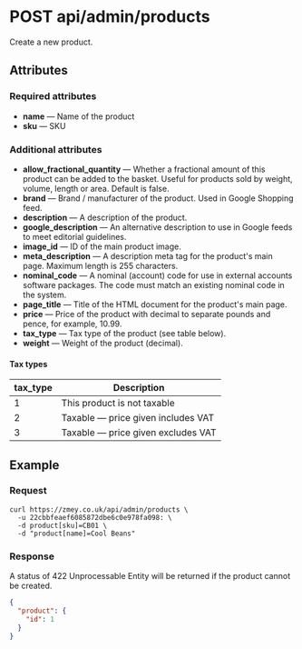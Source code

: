# POST api/admin/products

Create a new product.

## Attributes

### Required attributes

* **name** — Name of the product
* **sku** — SKU

### Additional attributes

* **allow_fractional_quantity** — Whether a fractional amount of this product can be added to the basket. Useful for products sold by weight, volume, length or area. Default is false.
* **brand** — Brand / manufacturer of the product. Used in Google Shopping feed.
* **description** — A description of the product.
* **google_description** — An alternative description to use in Google feeds to meet editorial guidelines.
* **image_id** — ID of the main product image.
* **meta_description** — A description meta tag for the product's main page. Maximum length is 255 characters.
* **nominal_code** — A nominal (account) code for use in external accounts software packages. The code must match an existing nominal code in the system.
* **page_title** — Title of the HTML document for the product's main page.
* **price** — Price of the product with decimal to separate pounds and pence,
for example, 10.99.
* **tax_type** — Tax type of the product (see table below).
* **weight** — Weight of the product (decimal).

#### Tax types

|tax_type|Description|
|--------|-----------|
|1       |This product is not taxable|
|2       |Taxable — price given includes VAT|
|3       |Taxable — price given excludes VAT|

## Example

### Request

```
curl https://zmey.co.uk/api/admin/products \
  -u 22cbbfeaef6085872dbe6c0e978fa098: \
  -d product[sku]=CB01 \
  -d "product[name]=Cool Beans"
```

### Response

A status of 422 Unprocessable Entity will be returned if the product cannot be
created.

```json
{
  "product": {
    "id": 1
  }
}
```
